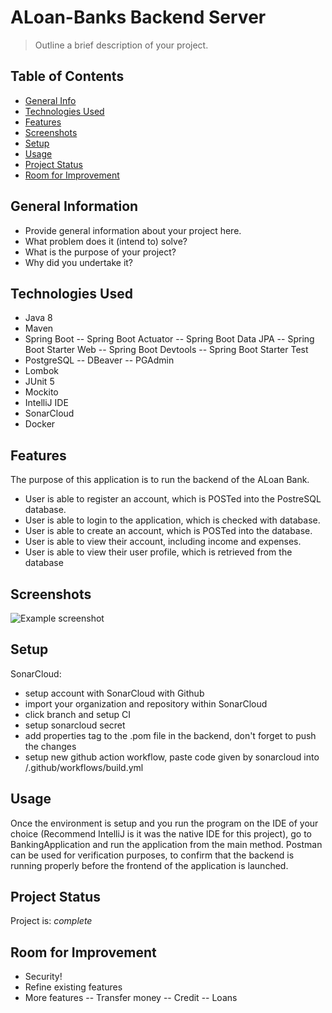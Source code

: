 # ALoan-Banks Backend Server
> Outline a brief description of your project.

## Table of Contents
* [General Info](#general-information)
* [Technologies Used](#technologies-used)
* [Features](#features)
* [Screenshots](#screenshots)
* [Setup](#setup)
* [Usage](#usage)
* [Project Status](#project-status)
* [Room for Improvement](#room-for-improvement)


## General Information
- Provide general information about your project here.
- What problem does it (intend to) solve?
- What is the purpose of your project?
- Why did you undertake it?
<!-- You don't have to answer all the questions - just the ones relevant to your project. -->


## Technologies Used
- Java 8
- Maven
- Spring Boot
-- Spring Boot Actuator
-- Spring Boot Data JPA
-- Spring Boot Starter Web
-- Spring Boot Devtools
-- Spring Boot Starter Test
- PostgreSQL
-- DBeaver
-- PGAdmin
- Lombok
- JUnit 5
- Mockito
- IntelliJ IDE
- SonarCloud
- Docker


## Features
The purpose of this application is to run the backend of the ALoan Bank. 
- User is able to register an account, which is POSTed into the PostreSQL database.
- User is able to login to the application, which is checked with database.
- User is able to create an account, which is POSTed into the database.
- User is able to view their account, including income and expenses. 
- User is able to view their user profile, which is retrieved from the database


## Screenshots
![Example screenshot](./img/screenshot.png)
<!-- If you have screenshots you'd like to share, include them here. -->


## Setup
SonarCloud:
  - setup account with SonarCloud with Github
  - import your organization and repository within SonarCloud
  - click branch and setup CI
  - setup sonarcloud secret
  - add properties tag to the .pom file in the backend, don't forget to push the changes
  - setup new github action workflow, paste code given by sonarcloud into /.github/workflows/build.yml


## Usage
Once the environment is setup and you run the program on the IDE of your choice (Recommend IntelliJ is it was the native IDE for this project), go to BankingApplication and run the application from the main method. Postman can be used for verification purposes, to confirm that the backend is running properly before the frontend of the application is launched. 


## Project Status
Project is: _complete_


## Room for Improvement
- Security! 
- Refine existing features
- More features
-- Transfer money
-- Credit
-- Loans
